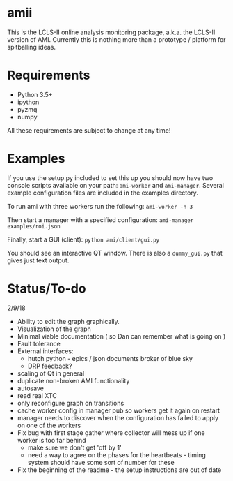 # amii
This is the LCLS-II online analysis monitoring package, a.k.a. the LCLS-II
version of AMI. Currently this is nothing more than a prototype / platform for
spitballing ideas.

# Requirements
* Python 3.5+
* ipython
* pyzmq
* numpy

All these requirements are subject to change at any time!

# Examples
If you use the setup.py included to set this up you should now have two console
scripts available on your path: `ami-worker` and `ami-manager`. Several example
configuration files are included in the examples directory.

To run ami with three workers run the following:
```ami-worker -n 3```

Then start a manager with a specified configuration:
```ami-manager examples/roi.json```

Finally, start a GUI (client):
```python ami/client/gui.py```

You should see an interactive QT window. There is also a `dummy_gui.py` that gives just text output.

# Status/To-do

2/9/18

* Ability to edit the graph graphically.
* Visualization of the graph
* Minimal viable documentation ( so Dan can remember what is going on )
* Fault tolerance
* External interfaces:
    - hutch python - epics / json documents broker of blue sky
    - DRP feedback?
* scaling of Qt in general
* duplicate non-broken AMI functionality
* autosave
* read real XTC
* only reconfigure graph on transitions
* cache worker config in manager pub so workers get it again on restart
* manager needs to discover when the configuration has failed to apply on one of the workers
* Fix bug with first stage gather where collector will mess up if one worker is too far behind
    - make sure we don't get 'off by 1'
    - need a way to agree on the phases for the heartbeats - timing system should have some sort of number for these
* Fix the beginning of the readme - the setup instructions are out of date

